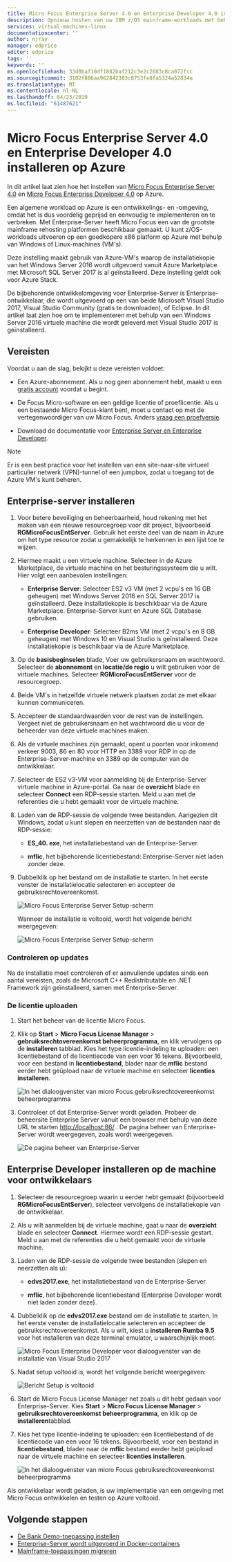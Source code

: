 ```yaml
---
title: Micro Focus Enterprise Server 4.0 en Enterprise Developer 4.0 installeren op Azure | Microsoft Docs
description: Opnieuw hosten van uw IBM z/OS mainframe-workloads met behulp van de Focus Micro-ontwikkeling en testen op Azure virtual machines (VM's).
services: virtual-machines-linux
documentationcenter: ''
author: njray
manager: edprice
editor: edprice
tags: ''
keywords: ''
ms.openlocfilehash: 33d0baf10df1882baf212c3e2c2683c8ca072fcc
ms.sourcegitcommit: 3102f886aa962842303c8753fe8fa5324a52834a
ms.translationtype: MT
ms.contentlocale: nl-NL
ms.lasthandoff: 04/23/2019
ms.locfileid: "61487621"
---
```

# <a name="install-micro-focus-enterprise-server-40-and-enterprise-developer-40-on-azure"></a>Micro Focus Enterprise Server 4.0 en Enterprise Developer 4.0 installeren op Azure

In dit artikel laat zien hoe het instellen van [Micro Focus Enterprise Server 4.0](https://www.microfocus.com/documentation/enterprise-developer/es30/) en [Micro Focus Enterprise Developer 4.0](https://www.microfocus.com/documentation/enterprise-developer/ed_30/) op Azure.

Een algemene workload op Azure is een ontwikkelings- en -omgeving, omdat het is dus voordelig geprijsd en eenvoudig te implementeren en te verbreken. Met Enterprise-Server heeft Micro Focus een van de grootste mainframe rehosting platformen beschikbaar gemaakt. U kunt z/OS-workloads uitvoeren op een goedkopere x86 platform op Azure met behulp van Windows of Linux-machines (VM's).

Deze instelling maakt gebruik van Azure-VM's waarop de installatiekopie van het Windows Server 2016 wordt uitgevoerd vanuit Azure Marketplace met Microsoft SQL Server 2017 is al geïnstalleerd. Deze instelling geldt ook voor Azure Stack.

De bijbehorende ontwikkelomgeving voor Enterprise-Server is Enterprise-ontwikkelaar, die wordt uitgevoerd op een van beide Microsoft Visual Studio 2017, Visual Studio Community (gratis te downloaden), of Eclipse. In dit artikel laat zien hoe om te implementeren met behulp van een Windows Server 2016 virtuele machine die wordt geleverd met Visual Studio 2017 is geïnstalleerd.

## <a name="prerequisites"></a>Vereisten

Voordat u aan de slag, bekijkt u deze vereisten voldoet:

- Een Azure-abonnement. Als u nog geen abonnement hebt, maakt u een [gratis account](https://azure.microsoft.com/free/?WT.mc_id=A261C142F) voordat u begint.

- De Focus Micro-software en een geldige licentie of proeflicentie. Als u een bestaande Micro Focus-klant bent, moet u contact op met de vertegenwoordiger van uw Micro Focus. Anders [vraag een proefversie](https://www.microfocus.com/products/enterprise-suite/enterprise-server/trial/).

- Download de documentatie voor [Enterprise Server en Enterprise Developer](https://www.microfocus.com/documentation/enterprise-developer/#").

> [!NOTE]
> Er is een best practice voor het instellen van een site-naar-site virtueel particulier netwerk (VPN)-tunnel of een jumpbox, zodat u toegang tot de Azure VM's kunt beheren.

## <a name="install-enterprise-server"></a>Enterprise-server installeren

1. Voor betere beveiliging en beheerbaarheid, houd rekening met het maken van een nieuwe resourcegroep voor dit project, bijvoorbeeld **RGMicroFocusEntServer**. Gebruik het eerste deel van de naam in Azure om het type resource zodat u gemakkelijk te herkennen in een lijst toe te wijzen.

2. Hiermee maakt u een virtuele machine. Selecteer in de Azure Marketplace, de virtuele machine en het besturingssysteem die u wilt. Hier volgt een aanbevolen instellingen:

    - **Enterprise Server**: Selecteer ES2 v3 VM (met 2 vcpu's en 16 GB geheugen) met Windows Server 2016 en SQL Server 2017 is geïnstalleerd. Deze installatiekopie is beschikbaar via de Azure Marketplace. Enterprise-Server kunt en Azure SQL Database gebruiken.

    - **Enterprise Developer**: Selecteer B2ms VM (met 2 vcpu's en 8 GB geheugen) met Windows 10 en Visual Studio is geïnstalleerd. Deze installatiekopie is beschikbaar via de Azure Marketplace.

3. Op de **basisbeginselen** blade, Voer uw gebruikersnaam en wachtwoord. Selecteer de **abonnement** en **locatie/de regio** u wilt gebruiken voor de virtuele machines. Selecteer **RGMicroFocusEntServer** voor de resourcegroep.

4. Beide VM's in hetzelfde virtuele netwerk plaatsen zodat ze met elkaar kunnen communiceren.

5. Accepteer de standaardwaarden voor de rest van de instellingen. Vergeet niet de gebruikersnaam en het wachtwoord die u voor de beheerder van deze virtuele machines maken.

6. Als de virtuele machines zijn gemaakt, opent u poorten voor inkomend verkeer 9003, 86 en 80 voor HTTP en 3389 voor RDP in op de Enterprise-Server-machine en 3389 op de computer van de ontwikkelaar.

7. Selecteer de ES2 v3-VM voor aanmelding bij de Enterprise-Server virtuele machine in Azure-portal. Ga naar de **overzicht** blade en selecteer **Connect** een RDP-sessie starten. Meld u aan met de referenties die u hebt gemaakt voor de virtuele machine.

8. Laden van de RDP-sessie de volgende twee bestanden. Aangezien dit Windows, zodat u kunt slepen en neerzetten van de bestanden naar de RDP-sessie:

    - **ES\_40. exe**, het installatiebestand van de Enterprise-Server.

    - **mflic**, het bijbehorende licentiebestand: Enterprise-Server niet laden zonder deze.

9. Dubbelklik op het bestand om de installatie te starten. In het eerste venster de installatielocatie selecteren en accepteer de gebruiksrechtovereenkomst.

     ![Micro Focus Enterprise Server Setup-scherm](media/01-enterprise-server.png)

     Wanneer de installatie is voltooid, wordt het volgende bericht weergegeven:

     ![Micro Focus Enterprise Server Setup-scherm](media/02-enterprise-server.png)

### <a name="check-for-updates"></a>Controleren op updates

Na de installatie moet controleren of er aanvullende updates sinds een aantal vereisten, zoals de Microsoft C++ Redistributable en .NET Framework zijn geïnstalleerd, samen met Enterprise-Server.

### <a name="upload-the-license"></a>De licentie uploaden

1. Start het beheer van de licentie Micro Focus.

2. Klik op **Start** \> **Micro Focus License Manager** \> **gebruiksrechtovereenkomst beheerprogramma**, en klik vervolgens op de **installeren** tabblad. Kies het type licentie-indeling te uploaden: een licentiebestand of de licentiecode van een voor 16 tekens. Bijvoorbeeld, voor een bestand in **licentiebestand**, blader naar de **mflic** bestand eerder hebt geüpload naar de virtuele machine en selecteer **licenties installeren**.

     ![In het dialoogvenster van micro Focus gebruiksrechtovereenkomst beheerprogramma](media/03-enterprise-server.png)

3. Controleer of dat Enterprise-Server wordt geladen. Probeer de beheersite Enterprise Server vanuit een browser met behulp van deze URL te starten <http://localhost:86/> . De pagina beheer van Enterprise-Server wordt weergegeven, zoals wordt weergegeven.

     ![De pagina beheer van Enterprise-Server](media/04-enterprise-admin.png)

## <a name="install-enterprise-developer-on-the-developer-machine"></a>Enterprise Developer installeren op de machine voor ontwikkelaars

1. Selecteer de resourcegroep waarin u eerder hebt gemaakt (bijvoorbeeld **RGMicroFocusEntServer**), selecteer vervolgens de installatiekopie van de ontwikkelaar.

2. Als u wilt aanmelden bij de virtuele machine, gaat u naar de **overzicht** blade en selecteer **Connect**. Hiermee wordt een RDP-sessie gestart. Meld u aan met de referenties die u hebt gemaakt voor de virtuele machine.

3. Laden van de RDP-sessie de volgende twee bestanden (slepen en neerzetten als u):

    - **edvs2017.exe**, het installatiebestand van de Enterprise-Server.

    - **mflic**, het bijbehorende licentiebestand (Enterprise Developer wordt niet laden zonder deze).

4. Dubbelklik op de **edvs2017.exe** bestand om de installatie te starten. In het eerste venster de installatielocatie selecteren en accepteer de gebruiksrechtovereenkomst. Als u wilt, kiest u **installeren Rumba 9.5** voor het installeren van deze terminal emulator, u waarschijnlijk moet.

     ![Micro Focus Enterprise Developer voor dialoogvenster van de installatie van Visual Studio 2017](media/04-enterprise-server.png)

5. Nadat setup voltooid is, wordt het volgende bericht weergegeven:

     ![Bericht Setup is voltooid](media/05-enterprise-server.png)

6. Start de Micro Focus License Manager net zoals u dit hebt gedaan voor Enterprise-Server. Kies **Start** \> **Micro Focus License Manager** \> **gebruiksrechtovereenkomst beheerprogramma**, en klik op de **installeren**tabblad.

7. Kies het type licentie-indeling te uploaden: een licentiebestand of de licentiecode van een voor 16 tekens. Bijvoorbeeld, voor een bestand in **licentiebestand**, blader naar de **mflic** bestand eerder hebt geüpload naar de virtuele machine en selecteer **licenties installeren**.

     ![In het dialoogvenster van micro Focus gebruiksrechtovereenkomst beheerprogramma](/edia/07-enterprise-server.png)

Als ontwikkelaar wordt geladen, is uw implementatie van een omgeving met Micro Focus ontwikkelen en testen op Azure voltooid.

## <a name="next-steps"></a>Volgende stappen

- [De Bank Demo-toepassing instellen](./demo.md)
- [Enterprise-Server wordt uitgevoerd in Docker-containers](./run-enterprise-server-container.md)
- [Mainframe-toepassingen migreren](/azure/architecture/cloud-adoption/infrastructure/mainframe-migration/application-strategies)
